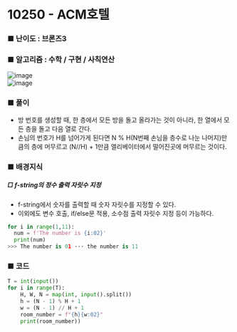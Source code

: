 # 10250 - ACM호텔
### ■ 난이도 : 브론즈3
### ■ 알고리즘 : 수학 / 구현 / 사칙연산
![image](https://github.com/user-attachments/assets/0428b9fc-18d3-4631-8c96-57fa9bbda665)<br>
![image](https://github.com/user-attachments/assets/1292778d-dd17-4f32-9f70-9963345baa64)<br>

### ■ 풀이
- 방 번호를 생성할 때, 한 층에서 모든 방을 돌고 올라가는 것이 아니라, 한 열에서 모든 층을 돌고 다음 열로 간다.
- 손님의 번호가 H를 넘어가게 된다면 N % H(N번째 손님을 층수로 나눈 나머지)만큼의 층에 머무르고 (N//H) + 1만큼 엘리베이터에서 떨어진곳에 머무르는 것이다. 
### ■ 배경지식
##### □ f-string의 정수 출력 자릿수 지정
- f-string에서 숫자를 출력할 때 숫자 자릿수를 지정할 수 있다.
- 이외에도 변수 호출, if/else문 적용, 소수점 출력 자릿수 지정 등이 가능하다.
```python
for i in range(1,11):
  num = f'The number is {i:02}'
  print(num)
>>> The number is 01 ··· the number is 11 
```

### ■ 코드
```python
T = int(input())
for i in range(T):
    H, W, N = map(int, input().split())
    h = (N - 1) % H + 1
    w = (N - 1) // H + 1
    room_number = f"{h}{w:02}"
    print(room_number))
```
